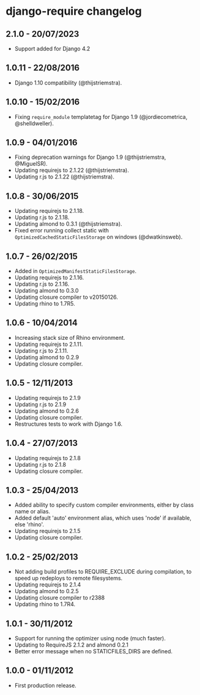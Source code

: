 django-require changelog
========================

2.1.0 - 20/07/2023
-------------------

* Support added for Django 4.2


1.0.11 - 22/08/2016
-------------------

* Django 1.10 compatibility (@thijstriemstra).


1.0.10 - 15/02/2016
-------------------

* Fixing `require_module` templatetag for Django 1.9 (@jordiecometrica, @shelldweller).


1.0.9 - 04/01/2016
------------------

* Fixing deprecation warnings for Django 1.9 (@thijstriemstra, @MiguelSR).
* Updating requirejs to 2.1.22 (@thijstriemstra).
* Updating r.js to 2.1.22 (@thijstriemstra).


1.0.8 - 30/06/2015
------------------

* Updating requirejs to 2.1.18.
* Updating r.js to 2.1.18.
* Updating almond to 0.3.1 (@thijstriemstra).
* Fixed error running collect static with `OptimizedCachedStaticFilesStorage` on windows (@dwatkinsweb).


1.0.7 - 26/02/2015
------------------

* Added in `OptimizedManifestStaticFilesStorage`.
* Updating requirejs to 2.1.16.
* Updating r.js to 2.1.16.
* Updating almond to 0.3.0
* Updating closure compiler to v20150126.
* Updating rhino to 1.7R5.


1.0.6 - 10/04/2014
------------------

* Increasing stack size of Rhino environment.
* Updating requirejs to 2.1.11.
* Updating r.js to 2.1.11.
* Updating almond to 0.2.9
* Updating closure compiler.


1.0.5 - 12/11/2013
------------------

* Updating requirejs to 2.1.9
* Updating r.js to 2.1.9
* Updating almond to 0.2.6
* Updating closure compiler.
* Restructures tests to work with Django 1.6.


1.0.4 - 27/07/2013
------------------

* Updating requirejs to 2.1.8
* Updating r.js to 2.1.8
* Updating closure compiler.


1.0.3 - 25/04/2013
------------------

* Added ability to specify custom compiler environments, either by class name or alias.
* Added default 'auto' environment alias, which uses 'node' if available, else 'rhino'.
* Updating requirejs to 2.1.5
* Updating closure compiler.


1.0.2 - 25/02/2013
------------------

* Not adding build profiles to REQUIRE_EXCLUDE during compilation, to speed up redeploys to remote filesystems.
* Updating requirejs to 2.1.4
* Updating almond to 0.2.5
* Updating closure compiler to r2388
* Updating rhino to 1.7R4.


1.0.1 - 30/11/2012
------------------

* Support for running the optimizer using node (much faster).
* Updating to RequireJS 2.1.2 and almond 0.2.1
* Better error message when no STATICFILES_DIRS are defined.


1.0.0 - 01/11/2012
------------------

* First production release.
